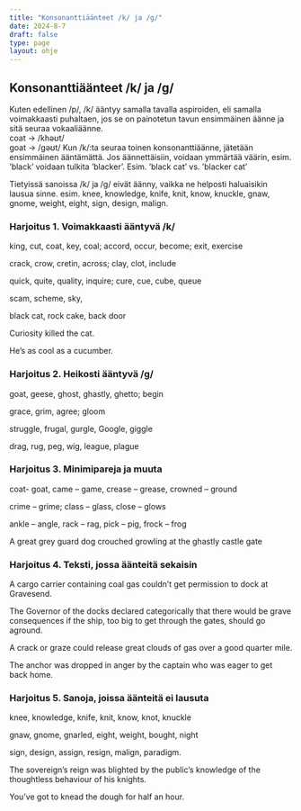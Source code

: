 ```yaml
---
title: "Konsonanttiäänteet /k/ ja /g/"
date: 2024-8-7
draft: false
type: page
layout: ohje
---
```


## Konsonanttiäänteet /k/ ja /g/
Kuten edellinen /p/, /k/ ääntyy samalla tavalla aspiroiden, eli samalla voimakkaasti puhaltaen, jos se on painotetun tavun ensimmäinen äänne ja sitä seuraa vokaaliäänne.	
coat -> /khəʊt/					 	
goat -> /gəʊt/
Kun /k/:ta seuraa toinen konsonanttiäänne, jätetään ensimmäinen ääntämättä. Jos äännettäisiin, voidaan ymmärtää väärin, esim. ’black’ voidaan tulkita ’blacker’.
Esim. ’black cat’ vs. ’blacker cat’

Tietyissä sanoissa /k/ ja /g/ eivät äänny, vaikka ne helposti haluaisikin lausua sinne.
esim. knee, knowledge, knife, knit, know, knuckle, gnaw, gnome, weight, eight, sign, design, malign.
	
### Harjoitus 1. Voimakkaasti ääntyvä /k/
king, cut, coat, key, coal; accord, occur, become; exit, exercise

crack, crow, cretin, across; clay, clot, include

quick, quite, quality, inquire; cure, cue, cube, queue

scam, scheme, sky,

black cat, rock cake, back door

Curiosity killed the cat.

He’s as cool as a cucumber.


### Harjoitus 2. Heikosti ääntyvä /g/
goat, geese, ghost, ghastly, ghetto; begin

grace, grim, agree; gloom

struggle, frugal, gurgle, Google, giggle

drag, rug, peg, wig, league, plague

### Harjoitus 3. Minimipareja ja muuta

coat- goat, came – game, crease – grease, crowned – ground

crime – grime; class – glass, close – glows

ankle – angle, rack – rag, pick – pig, frock – frog

A great grey guard dog crouched growling at the ghastly castle gate

### Harjoitus 4. Teksti, jossa äänteitä sekaisin
A cargo carrier containing coal gas couldn’t get permission to dock at Gravesend. 

The Governor of the docks declared categorically that there would be grave consequences if the ship, too big to get through the gates, should go aground. 

A crack or graze could release great clouds of gas over a good quarter mile. 

The anchor was dropped in anger by the captain who was eager to get back home.

### Harjoitus 5. Sanoja, joissa äänteitä ei lausuta
knee, knowledge, knife, knit, know, knot, knuckle

gnaw, gnome, gnarled, eight, weight, bought, night

sign, design, assign, resign, malign, paradigm.

The sovereign’s reign was blighted by the public’s knowledge of the thoughtless behaviour of his knights.

You’ve got to knead the dough for half an hour.  
